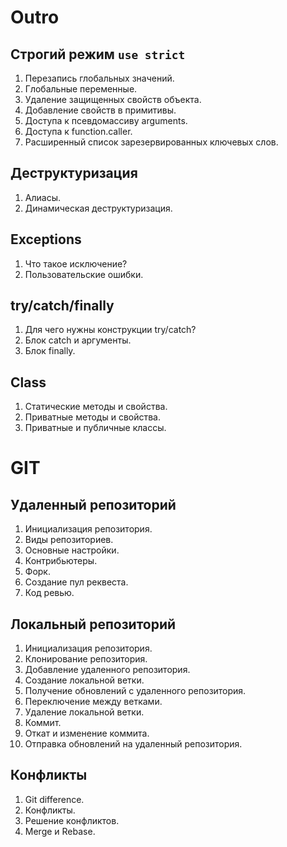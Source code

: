 # Outro

## Строгий режим `use strict`

1. Перезапись глобальных значений.
2. Глобальные переменные.
3. Удаление защищенных свойств объекта.
4. Добавление свойств в примитивы.
5. Доступа к псевдомассиву arguments.
6. Доступа к function.caller.
7. Расширенный список зарезервированных ключевых слов.

## Деструктуризация

1. Алиасы.
2. Динамическая деструктуризация.

## Exceptions

1. Что такое исключение?
2. Пользовательские ошибки.

## try/catch/finally

1. Для чего нужны конструкции try/catch?
2. Блок catch и аргументы.
3. Блок finally.

## Class

1. Статические методы и свойства.
2. Приватные методы и свойства.
3. Приватные и публичные классы.

# GIT

## Удаленный репозиторий

1. Инициализация репозитория.
2. Виды репозиториев.
3. Основные настройки.
4. Контрибьютеры.
5. Форк.
6. Создание пул реквеста.
7. Код ревью.

## Локальный репозиторий

1. Инициализация репозитория.
2. Клонирование репозитория.
3. Добавление удаленного репозитория.
4. Создание локальной ветки.
5. Получение обновлений с удаленного репозитория.
6. Переключение между ветками.
7. Удаление локальной ветки.
8. Коммит.
9. Откат и изменение коммита.
10. Отправка обновлений на удаленный репозитория.

## Конфликты

1. Git difference.
2. Конфликты.
3. Решение конфликтов.
4. Merge и Rebase.
